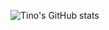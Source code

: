 ![Tino's GitHub stats](https://github-readme-stats.vercel.app/api?username=hoangnguyen17193&show_icons=true&theme=dracula&count_private=true)
